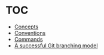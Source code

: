 # TOC

- [Concepts](concepts.md)
- [Conventions](conventions.md)
- [Commands](commands.md)
- [A successful Git branching model](branching-model.md)
